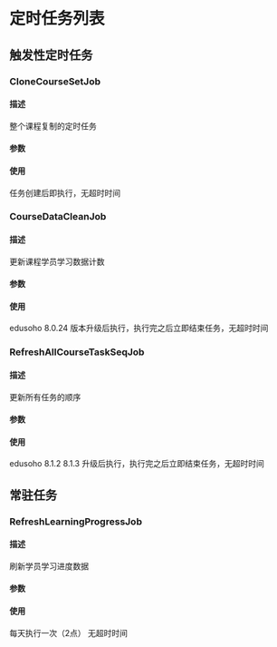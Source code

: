 # 定时任务列表

## 触发性定时任务

### CloneCourseSetJob

#### 描述

整个课程复制的定时任务

#### 参数


#### 使用

任务创建后即执行，无超时时间


### CourseDataCleanJob

#### 描述

更新课程学员学习数据计数

#### 参数


#### 使用

edusoho 8.0.24 版本升级后执行，执行完之后立即结束任务，无超时时间

### RefreshAllCourseTaskSeqJob

#### 描述

更新所有任务的顺序

#### 参数


#### 使用

edusoho 8.1.2 8.1.3 升级后执行，执行完之后立即结束任务，无超时时间


## 常驻任务

### RefreshLearningProgressJob

#### 描述

刷新学员学习进度数据

#### 参数

#### 使用

每天执行一次（2点） 无超时时间

